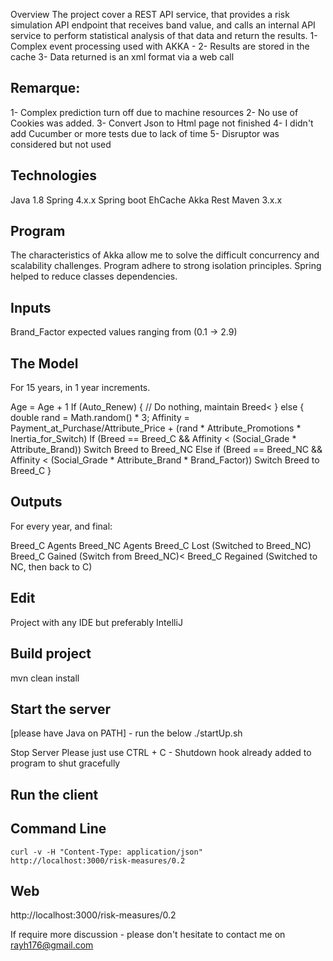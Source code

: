 Overview
The project cover a REST API service, that provides a risk simulation API endpoint that receives band value,
and calls an internal API service to perform statistical analysis of that data and return the results.
1- Complex event processing used with AKKA -
2- Results are stored in the cache
3- Data returned is an xml format via a web call

Remarque:
--------
1- Complex prediction turn off due to machine resources
2- No use of Cookies was added.
3- Convert Json to Html page not finished
4- I didn't add Cucumber or more tests due to lack of time
5- Disruptor was considered but not used

Technologies
------------
Java 1.8
Spring 4.x.x
Spring boot
EhCache
Akka
Rest
Maven 3.x.x

Program
------
The characteristics of Akka allow me to solve the difficult concurrency and scalability challenges.
Program adhere to strong isolation principles.
Spring helped to reduce classes dependencies.

Inputs
------
Brand_Factor expected values ranging from (0.1 -> 2.9)

The Model
------------
For 15 years, in 1 year increments.

Age = Age + 1
If (Auto_Renew) {
    // Do nothing, maintain Breed<
} else {
    double rand = Math.random() * 3;
    Affinity = Payment_at_Purchase/Attribute_Price + (rand * Attribute_Promotions * Inertia_for_Switch)
    If (Breed == Breed_C && Affinity < (Social_Grade * Attribute_Brand))
        Switch Breed to Breed_NC
    Else if (Breed == Breed_NC && Affinity < (Social_Grade * Attribute_Brand * Brand_Factor))
        Switch Breed to Breed_C
}

Outputs
-------
For every year, and final:

Breed_C Agents
Breed_NC Agents
Breed_C Lost (Switched to Breed_NC)
Breed_C Gained (Switch from Breed_NC)<
Breed_C Regained (Switched to NC, then back to C)

Edit
----
Project with any IDE but preferably IntelliJ

Build project
-------------
mvn clean install

Start the server
----------------
[please have Java on PATH] - run the below
./startUp.sh

Stop Server
Please just use CTRL + C - Shutdown hook already added to program to shut gracefully

Run the client
--------------

 Command Line
 ------------
    curl -v -H "Content-Type: application/json" http://localhost:3000/risk-measures/0.2

 Web
 ---
 http://localhost:3000/risk-measures/0.2




If require more discussion - please don't hesitate to contact me on
rayh176@gmail.com
